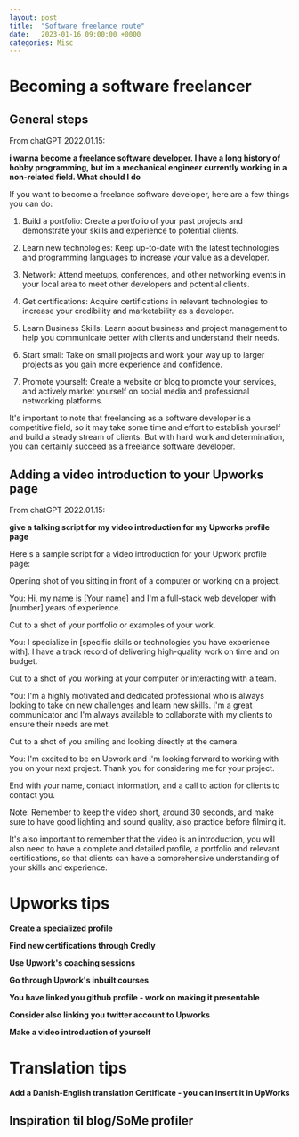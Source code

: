 ```yaml
---
layout: post
title:  "Software freelance route"
date:   2023-01-16 09:00:00 +0000
categories: Misc
---
```

# Becoming a software freelancer

## General steps
From chatGPT 2022.01.15:

**i wanna become a freelance software developer. I have a long history of hobby programming, but im a mechanical engineer currently working in a non-related field. What should I do**

If you want to become a freelance software developer, here are a few things you can do:

1. Build a portfolio: Create a portfolio of your past projects and demonstrate your skills and experience to potential clients.

2. Learn new technologies: Keep up-to-date with the latest technologies and programming languages to increase your value as a developer.

3. Network: Attend meetups, conferences, and other networking events in your local area to meet other developers and potential clients.

4. Get certifications: Acquire certifications in relevant technologies to increase your credibility and marketability as a developer.

5. Learn Business Skills: Learn about business and project management to help you communicate better with clients and understand their needs.

6. Start small: Take on small projects and work your way up to larger projects as you gain more experience and confidence.

7. Promote yourself: Create a website or blog to promote your services, and actively market yourself on social media and professional networking platforms.

It's important to note that freelancing as a software developer is a competitive field, so it may take some time and effort to establish yourself and build a steady stream of clients. But with hard work and determination, you can certainly succeed as a freelance software developer.

## Adding a video introduction to your Upworks page
From chatGPT 2022.01.15:

**give a talking script for my video introduction for my Upworks profile page**

Here's a sample script for a video introduction for your Upwork profile page:

Opening shot of you sitting in front of a computer or working on a project.

You: Hi, my name is [Your name] and I'm a full-stack web developer with [number] years of experience.

Cut to a shot of your portfolio or examples of your work.

You: I specialize in [specific skills or technologies you have experience with]. I have a track record of delivering high-quality work on time and on budget.

Cut to a shot of you working at your computer or interacting with a team.

You: I'm a highly motivated and dedicated professional who is always looking to take on new challenges and learn new skills. I'm a great communicator and I'm always available to collaborate with my clients to ensure their needs are met.

Cut to a shot of you smiling and looking directly at the camera.

You: I'm excited to be on Upwork and I'm looking forward to working with you on your next project. Thank you for considering me for your project.

End with your name, contact information, and a call to action for clients to contact you.

Note: Remember to keep the video short, around 30 seconds, and make sure to have good lighting and sound quality, also practice before filming it.

It's also important to remember that the video is an introduction, you will also need to have a complete and detailed profile, a portfolio and relevant certifications, so that clients can have a comprehensive understanding of your skills and experience.

# Upworks tips

**Create a specialized profile**

**Find new certifications through Credly**

**Use Upwork's coaching sessions**

**Go through Upwork's inbuilt courses**

**You have linked you github profile - work on making it presentable**

**Consider also linking you twitter account to Upworks**

**Make a video introduction of yourself**

# Translation tips
**Add a Danish-English translation Certificate - you can insert it in UpWorks**

## Inspiration til blog/SoMe profiler

